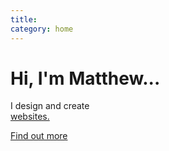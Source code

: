 ```yaml
---
title: 
category: home
---
```


# Hi, I'm Matthew...

I design and create <br><a href="{{ site.baseurl }}/about/index.html" id="typed">websites.</a>

<a class="cta" href="{{ site.baseurl }}/about/index.html" title="About Me">Find out more</a>

<script src="assets/js/libs/typed.js"></script>
<script>
  //Typed
  $("#typed").typed({
    strings: ["websites.", "enterprise IT solutions.", "dynamic prototypes.", "mobile applications.", "corporate identities.", "creative strategies."],
    contentType: 'text',
    typeSpeed: 50,
    startDelay: 100,
    backSpeed: 0,
    backDelay: 1200,
    loop: true,
  });	
</script>